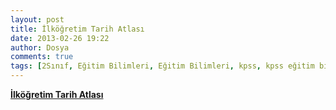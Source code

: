 ```yaml
---
layout: post
title: İlköğretim Tarih Atlası
date: 2013-02-26 19:22
author: Dosya
comments: true
tags: [2Sınıf, Eğitim Bilimleri, Eğitim Bilimleri, kpss, kpss eğitim bilimleri]
---
```

<a href="http://sdrv.ms/Ywff1a" target="_blank"><strong>İlköğretim Tarih Atlası</strong></a>
